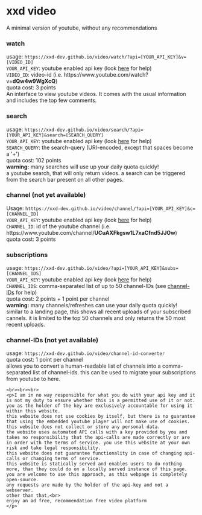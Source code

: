 <body>
<h1>xxd video</h1>
    <p>A minimal version of youtube, without any recommendations</p>

<h3>watch</h3>
    <p>usage: <code>https://xxd-dev.github.io/video/watch/?api=[YOUR_API_KEY]&v=[VIDEO_ID]</code><br>
    <code>YOUR_API_KEY</code>: youtube enabled api key (look <a href="https://developers.google.com/youtube/v3/getting-started">here</a> for help)<br>
    <code>VIDEO_ID</code>: video-id (i.e. https://www.youtube.com/watch?v=<b>dQw4w9WgXcQ</b>)<br>
    quota cost: 3 points<br>
    An interface to view youtube videos. It comes with the usual information and includes the top few comments.
    </p>

<h3>search</h3>
    <p>usage: <code>https://xxd-dev.github.io/video/search/?api=[YOUR_API_KEY]&search=[SEARCH_QUERY]</code><br>
    <code>YOUR_API_KEY</code>: youtube enabled api key (look <a href="https://developers.google.com/youtube/v3/getting-started">here</a> for help)<br>
    <code>SEARCH_QUERY</code>: the search-query (URI-encoded, except that spaces become a '+')<br>
    quota cost: 102 points<br>
    <b>warning:</b> many searches will use up your daily quota quickly!<br>
    a youtube search, that will only return videos. a search can be triggered from the search bar present on all other pages.
    </p>

<h3>channel (not yet available)</h3>
    <p>Usage: <code>htttps://xxd-dev.github.io/video/channel/?api=[YOUR_API_KEY]&c=[CHANNEL_ID]</code><br>
    <code>YOUR_API_KEY</code>: youtube enabled api key (look <a href="https://developers.google.com/youtube/v3/getting-started">here</a> for help)<br>
    <code>CHANNEL_ID</code>: id of the youtube channel (i.e. https://www.youtube.com/channel/<b>UCuAXFkgsw1L7xaCfnd5JJOw</b>)<br>
    quota cost: 3 points<br>
    </p>

<h3>subscriptions</h3>
    <p>usage: <code>https://xxd-dev.github.io/video/?api=[YOUR_API_KEY]&subs=[CHANNEL_IDS]</code><br>
    <code>YOUR_API_KEY</code>: youtube enabled api key (look <a href="https://developers.google.com/youtube/v3/getting-started">here</a> for help)<br>
    <code>CHANNEL_IDS</code>: comma-separated list of up to 50 channel-IDs (see <a href="#channel-ids">channel-IDs</a> for help)<br>
    quota cost: 2 points + 1 point per channel<br>
    <b>warning:</b> many channels/refreshes can use your daily quota quickly!<br>
    similar to a landing page, this shows all recent uploads of your subscribed cannels. it is limited to the top 50 channels and only returns the 50 most recent uploads.
    </p>

<h3 id="channel-ids">channel-IDs (not yet available)</h3>
    <p>usage: <code>https://xxd-dev.github.io/video/channel-id-converter</code><br>
    quota cost: 1 point per channel<br>
    allows you to convert a human-readable list of channels into a comma-separated list of channel-ids. this can be used to migrate your subscriptions from youtube to here.
    </p>

    <br><br><br>
    <p>I am in no way responsible for what you do with your api key and it is not my duty to ensure whether this is a permitted use of it or not. you as the holder of the key are exclusively accountable for using it within this website.
    this website does not use cookies by itself, but there is no guarantee that using the embedded youtube player will not make use of cookies.
    this website does not collect or store any personal data.
    the website uses automated API calls with a key provided by you and takes no responsibility that the api-calls are made correctly or are in order with the terms of service. you use this website at your own risk and take legal responsibility.
    this website does not guarantee functionality in case of changing api-calls or changing terms of service.
    this website is statically served and enables users to do nothing more, than they could do on a locally served instance of this page. you are welcome to use this approach, as this webpage is completely open-source.
    any requests are made by the holder of the api-key and not a webserver.
    other than that,<br>
    enjoy an ad free, recommendation free video platform
    </p>
</body>